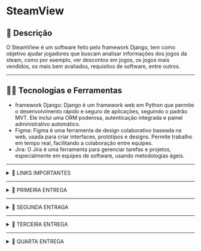 # SteamView

## 📖 Descrição
O SteamView é um software feito pelo framework Django, tem como objetivo ajudar jogadores que buscam analisar informações dos jogos da steam, como por exemplo, ver descontos em jogos, os jogos mais vendidos, os mais bem avaliados, requisitos de software, entre outros.

---

## 🧑‍💻 Tecnologias e Ferramentas
- framework Django: Django é um framework web em Python que permite o desenvolvimento rápido e seguro de aplicações, seguindo o padrão MVT. Ele inclui uma ORM poderosa, autenticação integrada e painel administrativo automático.
- Figma: Figma é uma ferramenta de design colaborativo baseada na web, usada para criar interfaces, protótipos e designs. Permite trabalho em tempo real, facilitando a colaboração entre equipes.
- Jira: O Jira é uma ferramenta para gerenciar tarefas e projetos, especialmente em equipes de software, usando metodologias ágeis.

---

<details>
<summary>🔗 LINKS IMPORTANTES</summary>

<div align="center">
    <a href="https://steamviewfds.atlassian.net/jira/software/projects/SCRUM/boards/1?atlOrigin=eyJpIjoiMjZiNDgyNDQxMGM4NGYzZGE2OWVmM2YyM2EyYjUwODYiLCJwIjoiaiJ9">
        <img src="https://img.shields.io/badge/Jira-0052CC?style=for-the-badge&logo=Jira&logoColor=white" alt="Jira">
    </a>
    <a href="https://docs.google.com/document/d/1S2g1G4RuujxoqrS3X8qtjB-jPXst8eDhbwKny189anE/edit?tab=t.0">
        <img src="https://img.shields.io/badge/Google%20Docs-4285F4?style=for-the-badge&logo=Google-Docs&logoColor=white" alt="Google Docs">
    </a>
    <a href="https://www.figma.com/design/3nPg7kwxtVKxKwypslPQtB/SteamView?node-id=58-582&t=77d8WioUx6bMMnMa-1">
        <img src="https://img.shields.io/badge/Figma-4B0082?style=for-the-badge&logo=Figma&logoColor=white" alt="Figma">
    </a>
    <a href="https://steam-view.azurewebsites.net">
        <img src="https://img.shields.io/badge/Steamview-007BFF?style=for-the-badge&logo=firefox&logoColor=white" alt="Screencast">
    </a>
</div>

</details>

---

<details>
<summary>📝 PRIMEIRA ENTREGA</summary>

O objetivo deste sprint é estabelecer a infraestrutura inicial do sistema, com foco em funcionalidades essenciais para o gerenciamento de usuários. 

Será implementada a análise do ranking de jogos mais jogados, pesquisa específica do jogo desejado para saber mais sobre o mesmo, a comparação do meu hardware com os requisitos mínimos do jogo em questão. 

Também será possível analisar melhores descontos dos jogos, analisar as notas/avaliações dos jogos, analisar detalhes do jogo desejado, analisar lançamentos populares, analisar jogos mais e menos vendidos.

Juntamente com a entrega do layout das histórias criadas pelo Figma e atualização do backlog no Jira. Também criamos um Screencast, para apresentar o nosso protótipo de baixa fidelidade feito pelo figma, acesse  e um criamos um docs com as histórias para registrar as mesmas, acesse 

Juntamente com a entrega do layout das histórias criadas no Figma e a atualização do backlog no Jira, também produzimos um Screencast para apresentar nosso protótipo de baixa fidelidade desenvolvido no Figma. Você pode acessá-lo [clicando aqui](https://www.youtube.com/watch?v=4X-COxfohOs). Além disso, criamos um documento para registrar todas as histórias. Para acessá-lo, [clique aqui](https://docs.google.com/document/d/1S2g1G4RuujxoqrS3X8qtjB-jPXst8eDhbwKny189anE/edit?tab=t.0").

Nosso figma contem 8 telas que se resumem a login, cadastro, menu de pesquisa, rankings, promoções, avaliações, mais vendidos e sobre o jogo:
![figma](img/Figma.png)

O jira ficou com a criação do backlog com atualização da primeira sprint, juntamente com o quadro com as infomações que serão atualizadas no futuro do projeto:
![Backlog](img/Backlog.png)

![Quadro](img/Quadro.png)


</details>

---

<details>
<summary>📝 SEGUNDA ENTRAGA </summary>

O objetivo desta segunda sprint é começar a fazer o projeto de verdade, implementando nossas primeiras histórias de usuário na prática.


## Histórias implementadas:


1. Pesquisa de jogos, que permite ao usuário encontrar jogos específicos por meio do nome do jogo.


![Searchbar](img/Telasearchbar.png)


2. Exibição de detalhes dos jogos, permitindo que o usuário consiga ver mais informações a respeito do título pesquisado.




![Informacoesjogos](img/Telajogo.png)




3. Exibição da avaliação dos jogos, o que permite ao usuário ter uma noção mais clara do feedback da comunidade a respeito de determinado jogo.



![RatingJogos](img/Ratings.png)

# Jira


Trouxemos uma atualização do backlog no Jira, que é por onde conseguimos gerenciar o andamento do projeto e organizar as demandas e histórias, onde implementamos essas 3 histórias.Para acessá-lo, [clique aqui](https://steamviewfds.atlassian.net/jira/software/projects/SCRUM/boards/1?atlOrigin=eyJpIjoiMjZiNDgyNDQxMGM4NGYzZGE2OWVmM2YyM2EyYjUwODYiLCJwIjoiaiJ9).

BackLog:

![Jira](img/Backlogjiraentrega2.png)

Board:

![Jira](img/Boardjiraentrega2.png)


# Screencast
Além disso, trouxemos, desta vez, um screencast para apresentar o nosso projeto - agora já desenvolvido em Django. Você pode acessá-lo [clicando aqui](https://youtu.be/1OVcVGjYgdY). Além disso, criamos um documento para relatar como foram divididas as tarefas entre o grupo. Para acessá-lo, [clique aqui](https://steam-view.azurewebsites.net).

# Bugtracker
Fizemos a criação de um bugtracker, onde podemos ver a correção de bugs e melhorias no Steam View.

![Issues](img/Issues.png)

Bugs corrigidos:


1. Bug de redirecionamento de tela:


- Antes, o usuário era redirecionado de forma errada. Ele ia para uma tela onde era para aparecer o jogo antes de pesquisá-lo, o que, após essa correção, foi ajeitado e agora o usuário é direcionado primeiramente para a barra de pesquisa e depois para as informações do jogo.




2. Bug de repetição de jogos no banco de dados:


- O código, antes, não verificava se o jogo existia no banco de dados e o criava repetido. Agora ocorre a verificação e, caso não esteja, é criado no banco.




Melhorias:


1. Mudança na API atualizada:


- Alteração da API da Steam pela API da RAWG, com o intuito de melhorar a funcionalidade do site, já que a API da Steam se encontrava desatualizada, assim, não trazendo as informações solicitadas de jogos mais recentes ou trazendo informações desatualizadas.



2. Edição do redirecionamento para o login:


- Caso o usuário não esteja logado, é redirecionado automaticamente para a tela de login.

# Relatório

Criamos um documento para relatar como foram dividas as tarefas entre o grupo.Para acessá-lo, [clique aqui](https://docs.google.com/document/d/1kGRfZ-oWasivb5I1HcR4BfNv_ETWxWy5BHzKlodHNbM/edit?usp=sharing).


</details>

---

<details>
<summary>📝 TERCEIRA ENTREGA</summary>

O objetivo desta terceira sprint foi expandir o SteamView, trazendo novas funcionalidades e melhorias gerais no sistema.


# Histórias implementadas:


## História 1: Visualizar o ranking dos 20 jogos mais jogados no mês

- Cenário 1: Visualizar o top 20 dos jogos mais jogados em ordem decrescente
  - Dado que o usuário está logado e deseja visualizar a ordem decrescente do top 20 dos jogos mais jogados;
  - Quando seleciona a aba de top 20 dos jogos mais jogados e coloca em ordem decrescente;
  - Então uma lista decrescente do top 20 dos jogos mais jogados aparecerá.

- Cenário 2: Visualizar o top 20 dos jogos mais jogados em ordem crescente
  - Dado que o usuário está logado e deseja visualizar a ordem decrescente do top 20 dos jogos mais jogados;
  - Quando seleciona a aba do top 20 dos jogos mais jogados e coloca em ordem crescente ao invés de decrescente;
  - Então uma lista crescente do top 20 dos jogos mais jogados aparecerá.

Top 20 mais jogados do mês:

![Top20Jogos](img/Top20maisjogados.png)

Top 20 menos jogados mês:

![Top20Jogos](img/Top20menosjogados.png)
---

## História 2: Visualizar lançamentos populares

- Cenário 1: Exibir jogos lançados recentemente e que estão com uma média alta de jogadores
  - Dado que o usuário deseja visualizar lançamentos populares recentes;
  - Quando ele seleciona a aba de “lançamentos”;
  - Então o site exibirá uma lista de jogos lançados recentemente e ao lado do mesmo, aparecerá a média de jogadores.

Lançamentos:

![LancamentosPopulares](img/Lancamentos.png)

---

## História 3: Visualizar jogos mais e menos jogados

- Cenário 1: Exibição dos jogos mais vendidos
  - Dado que o usuário deseja ver os jogos mais vendidos;
  - Quando ele entra na seção de jogos mais/menos vendidos e seleciona o filtro de jogos mais vendidos;
  - Então o site exibe os jogos mais jogados.

- Cenário 2: Exibição dos jogos menos vendidos
  - Dado que o usuário deseja ver os jogos menos vendidos;
  - Quando ele entra na seção de jogos mais/menos vendidos e seleciona o filtro de jogos menos vendidos;
  - Então o site exibe os jogos menos jogados.

Mais jogados:

![Maisjogados](img/Maisjogados.png)

Menos jogados:

![Menosjogados](img/Menosjogados.png)

---

# Jira


Trouxemos uma atualização do Jira, que é por onde conseguimos gerenciar o andamento do projeto e organizar as demandas e histórias, onde implementamos mais 3 histórias.Para acessá-lo, [clique aqui](https://steamviewfds.atlassian.net/jira/software/projects/SCRUM/boards/1?atlOrigin=eyJpIjoiMjZiNDgyNDQxMGM4NGYzZGE2OWVmM2YyM2EyYjUwODYiLCJwIjoiaiJ9).

BackLog:

![Jira](img/backlogEntrega3.png)

Board:

![Jira](img/painelSprint3.png)

---

# Screencast
Nesta entrega, criamos um screencast apresentando todas as novas funcionalidades, o processo de deploy, testes no Cypress, CI/CD e também o protótipo atualizado no Figma.

<div align="center">
    <a href="https://youtu.be/Uf8vVWzHc9c">
        <img src="https://img.shields.io/badge/Deploy-228B22?style=for-the-badge&logo=vercel&logoColor=white" alt="Deploy">
    </a>
    <a href="https://youtu.be/d8GGJhNQp74">
        <img src="https://img.shields.io/badge/Cypress-6E40C9?style=for-the-badge&logo=cypress&logoColor=white" alt="Cypress">
    </a>
    <a href="https://youtu.be/xRUsTvIcS2A">
        <img src="https://img.shields.io/badge/CI/CD-1E90FF?style=for-the-badge&logo=githubactions&logoColor=white" alt="CI/CD">
    </a>
    <a href="https://youtu.be/Mr5kWbItk0w">
        <img src="https://img.shields.io/badge/Figma-4B0082?style=for-the-badge&logo=Figma&logoColor=white" alt="Figma">
    </a>
</div>

---

# Bugtracker

Criamos uma nova seção de bug tracker para controle das falhas e melhorias aplicadas na nova sprint.


Open:

![Open](img/Open.png)


Closed:

![Closed](img/Closed.png)


---

# Relatório de Programação

Atualizamos o documento onde é detalhado como foram divididas as tarefas de desenvolvimento nesta entrega.

[Link para o relatório](https://docs.google.com/document/d/1kGRfZ-oWasivb5I1HcR4BfNv_ETWxWy5BHzKlodHNbM/edit?usp=sharing)

---

</details>

---

<details>
<summary>📝 QUARTA ENTREGA</summary>

"O objetivo desta terceira sprint foi expandir o SteamView, trazendo novas funcionalidades e melhorias gerais ao sistema. Além disso, optamos por remover duas histórias — a de descontos e a de hardware — e adicionar duas novas: a de wishlist e a de conteúdo aleatório (random).


# Histórias implementadas:

# 🧩 Histórias de Usuário

Este documento descreve funcionalidades esperadas para o sistema SteamView, baseadas em histórias de usuário.

---

## 📝 História 3: Wishlist

**Como** um usuário normal do site,  
**Quero** poder adicionar, remover e visualizar jogos na minha wishlist,  
**Para** que eu possa acompanhar os jogos que me interessam.

### 📌 Cenários

#### ✅ Cenário 1: Adicionar um jogo à wishlist

**Dado que** o usuário está logado e deseja adicionar um jogo à wishlist,  
**Quando** ele acessa a página de algum jogo e escolhe a opção “Adicionar à wishlist”,  
**Então** o jogo é adicionado à wishlist.

---

#### 👀 Cenário 2: Visualizar os jogos na wishlist

**Dado que** o usuário está logado e deseja ver os jogos que possui na wishlist,  
**Quando** ele vai na aba *Wishlist*,  
**Então** são exibidos os jogos que ele adicionou.

---

#### 🗑️ Cenário 3: Remover um jogo da wishlist

**Dado que** o usuário está logado e deseja remover um jogo da wishlist,  
**Quando** ele vai na aba *Wishlist* e clica em “Remover” em um jogo,  
**Então** o jogo é removido da wishlist.

---

#### ℹ️ Cenário 4: Visualizar wishlist vazia

**Dado que** o usuário está logado e deseja ver os jogos na wishlist,  
**Quando** ele vai na aba *Wishlist* e não há jogos adicionados,  
**Então** é exibida uma mensagem informando que a wishlist ainda está vazia.

---

Wishlist:

![Wishlist](img/Wishlist.png)

## 🎲 História 8: Jogo Aleatório

**Como** um usuário normal do site,  
**Quero** que o site escolha um jogo aleatoriamente por mim,  
**Para** que eu descubra jogos novos de forma divertida.

### 📌 Cenário

#### 🔀 Cenário Único: Seleção aleatória de jogo

**Dado que** o usuário está logado e deseja que o site escolha um jogo aleatoriamente por ele,  
**Quando** ele vai na aba *Random* e clica em “Pegue um jogo aleatório”,  
**Então** é exibido um jogo escolhido aleatoriamente.

Random:

![Random1](img/Random1.png)

![Random2](img/Random2.png)

---

# Jira


Trouxemos uma atualização do Jira, que é por onde conseguimos gerenciar o andamento do projeto e organizar as demandas e histórias, onde implementamos mais 2 histórias.Para acessá-lo, [clique aqui](https://steamviewfds.atlassian.net/jira/software/projects/SCRUM/boards/1?atlOrigin=eyJpIjoiMjZiNDgyNDQxMGM4NGYzZGE2OWVmM2YyM2EyYjUwODYiLCJwIjoiaiJ9).

BackLog:

![Backlog](img/jiraquarta1.png)

Board:

![Board](img/jiraquarta2.png)

Arquivadas:

![Arquivadas](img/jiraquarta3.png)
---

# Screencast
Nesta entrega, criamos um screencast apresentando todas as novas funcionalidades, o processo de deploy, testes no Cypress, CI/CD e também o protótipo atualizado no Figma.

<div align="center">
    <a href="https://youtu.be/dvkuvooATQU">
        <img src="https://img.shields.io/badge/Deploy-228B22?style=for-the-badge&logo=vercel&logoColor=white" alt="Deploy">
    </a>
    <a href="https://youtu.be/17q64bXPpaU">
        <img src="https://img.shields.io/badge/Cypress-6E40C9?style=for-the-badge&logo=cypress&logoColor=white" alt="Cypress">
    </a>
    <a href="https://youtu.be/F3JNfzYbGrY">
        <img src="https://img.shields.io/badge/CI/CD-1E90FF?style=for-the-badge&logo=githubactions&logoColor=white" alt="CI/CD">
    </a>
    <a href="https://youtu.be/DPz4at2zR2I">
        <img src="https://img.shields.io/badge/Figma-4B0082?style=for-the-badge&logo=Figma&logoColor=white" alt="Figma">
    </a>
</div>

---

# Bugtracker

Criamos uma nova seção de bug tracker para controle das falhas e melhorias aplicadas na nova sprint.


Open:

![Open](img/Openquarta.png)

Closed:

![Closed](img/closedquarta.png)


---

# Relatório de Programação

Atualizamos o documento onde é detalhado como foram divididas as tarefas de desenvolvimento nesta entrega.

[Link para o relatório](https://docs.google.com/document/d/1kGRfZ-oWasivb5I1HcR4BfNv_ETWxWy5BHzKlodHNbM/edit?usp=sharing)

---

## 🫂 Integrantes
| Matricula  | Nome                                  | Email da school    |
| ---------- | ------------------------------------- | ------------------ |
| 2024200049 | André Avelino Freitas de Oliveira     | aafo@cesar.school  | 
| 2024200395 | Augusto Malheiros de Souza            | ams10@cesar.school | 
| 2024200040 | Caio Mathews de Farias Ferreira       | cmff@cesar.school  | 
| 2024200327 | Eduardo Albuquerque Alves Barbosa     | eaab@cesar.school  |
| 2024200393 | Gabriel Miranda Murcabel de Lima      | gmml@cesar.school  |
| 2024200124 | Ricardo Sérgio de Paula Freitas Filho | rspff@cesar.school |






